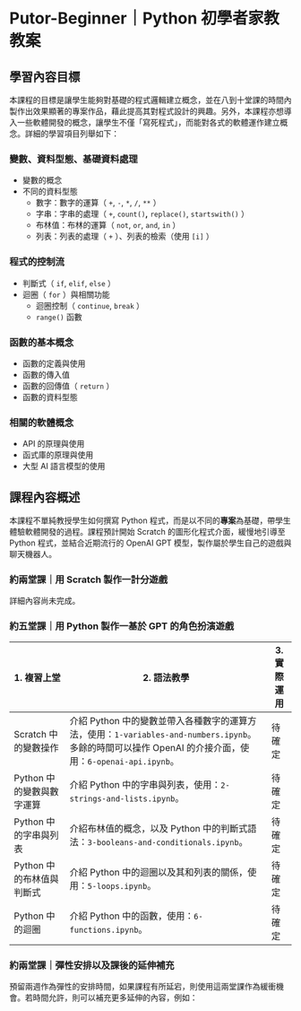 # Putor-Beginner｜Python 初學者家教教案

## 學習內容目標

本課程的目標是讓學生能夠對基礎的程式邏輯建立概念，並在八到十堂課的時間內製作出效果顯著的專案作品，藉此提高其對程式設計的興趣。另外，本課程亦想導入一些軟體開發的概念，讓學生不僅「寫死程式」，而能對各式的軟體運作建立概念。詳細的學習項目列舉如下：

### 變數、資料型態、基礎資料處理

- 變數的概念
- 不同的資料型態
    - 數字：數字的運算（ `+`, `-`, `*`, `/`, `**` ）
    - 字串：字串的處理（ `+`, `count()`****,**** `replace()`, `startswith()` ）
    - 布林值：布林的運算（ `not`, `or`, `and`, `in` ）
    - 列表：列表的處理（ `+` ）、列表的檢索（使用 `[i]` ）

### 程式的控制流

- 判斷式（ `if`, `elif`, `else` ）
- 迴圈（ `for` ）與相關功能
    - 迴圈控制（ `continue`, `break` ）
    - `range()` 函數

### 函數的基本概念

- 函數的定義與使用
- 函數的傳入值
- 函數的回傳值（ `return` ）
- 函數的資料型態

### 相關的軟體概念

- API 的原理與使用
- 函式庫的原理與使用
- 大型 AI 語言模型的使用

## 課程內容概述

本課程不單純教授學生如何撰寫 Python 程式，而是以不同的**專案**為基礎，帶學生體驗軟體開發的過程。課程預計開始 Scratch 的圖形化程式介面，緩慢地引導至 Python 程式，並結合近期流行的 OpenAI GPT 模型，製作屬於學生自己的遊戲與聊天機器人。

### 約兩堂課｜用 Scratch 製作一計分遊戲

詳細內容尚未完成。

### 約五堂課｜用 Python 製作一基於 GPT 的角色扮演遊戲

| 1. 複習上堂 | 2. 語法教學 | 3. 實際運用 | 
| --- | --- | --- | 
| Scratch 中的變數操作 | 介紹 Python 中的變數並帶入各種數字的運算方法，使用：`1-variables-and-numbers.ipynb`。多餘的時間可以操作 OpenAI 的介接介面，使用：`6-openai-api.ipynb`。 | 待確定 | 
| Python 中的變數與數字運算 | 介紹 Python 中的字串與列表，使用：`2-strings-and-lists.ipynb`。 | 待確定 |
| Python 中的字串與列表 | 介紹布林值的概念，以及 Python 中的判斷式語法：`3-booleans-and-conditionals.ipynb`。 | 待確定 |
| Python 中的布林值與判斷式 | 介紹 Python 中的迴圈以及其和列表的關係，使用：`5-loops.ipynb`。 | 待確定 |
| Python 中的迴圈 | 介紹 Python 中的函數，使用：`6-functions.ipynb`。 | 待確定 |

### 約兩堂課｜彈性安排以及課後的延伸補充

預留兩週作為彈性的安排時間，如果課程有所延宕，則使用這兩堂課作為緩衝機會。若時間允許，則可以補充更多延伸的內容，例如：
